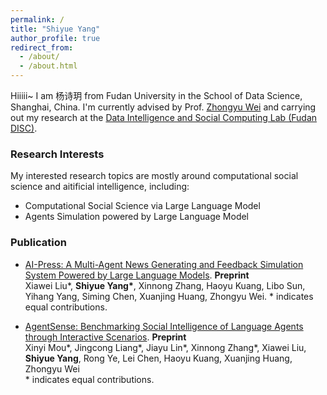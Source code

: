 ```yaml
---
permalink: /
title: "Shiyue Yang"
author_profile: true
redirect_from: 
  - /about/
  - /about.html
---
```


Hiiiii~ I am 杨诗玥 from Fudan University in the School of Data Science, Shanghai, China. 
I'm currently advised by Prof. [Zhongyu Wei](http://www.fudan-disc.com/people/zywei) and carrying out my research at the [Data Intelligence and Social Computing Lab (Fudan DISC)](http://www.fudan-disc.com/).



### Research Interests

My interested research topics are mostly around computational social science and aitificial intelligence, including:
- Computational Social Science via Large Language Model
- Agents Simulation powered by Large Language Model



### Publication
- [AI-Press: A Multi-Agent News Generating and Feedback Simulation System Powered by Large Language Models](https://arxiv.org/abs/2410.07561). **Preprint**  
Xiawei Liu\*, **Shiyue Yang\***, Xinnong Zhang, Haoyu Kuang, Libo Sun, Yihang Yang, Siming Chen, Xuanjing Huang, Zhongyu Wei.
\* indicates equal contributions.

- [AgentSense: Benchmarking Social Intelligence of Language Agents through Interactive Scenarios](https://arxiv.org/abs/2410.19346). **Preprint**  
  Xinyi Mou\*, Jingcong Liang\*, Jiayu Lin\*, Xinnong Zhang\*, Xiawei Liu, **Shiyue Yang**, Rong Ye, Lei Chen, Haoyu Kuang, Xuanjing Huang, Zhongyu Wei  
  \* indicates equal contributions.

